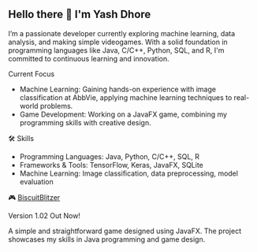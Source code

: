 ## Hello there 🤠 I'm Yash Dhore

I’m a passionate developer currently exploring machine learning, data analysis, and making simple videogames. With a solid foundation in programming languages like Java, C/C++, Python, SQL, and R, I'm committed to continuous learning and innovation.

Current Focus

- Machine Learning: Gaining hands-on experience with image classification at AbbVie, applying machine learning techniques to real-world problems.
- Game Development: Working on a JavaFX game, combining my programming skills with creative design.

🛠️ Skills

- Programming Languages: Java, Python, C/C++, SQL, R
- Frameworks & Tools: TensorFlow, Keras, JavaFX, SQLite
- Machine Learning: Image classification, data preprocessing, model evaluation

🎮 [BiscuitBlitzer](https://github.com/yash-dhore/BiscuitBlitzer)

Version 1.02 Out Now!

A simple and straightforward game designed using JavaFX. The project showcases my skills in Java programming and game design.
